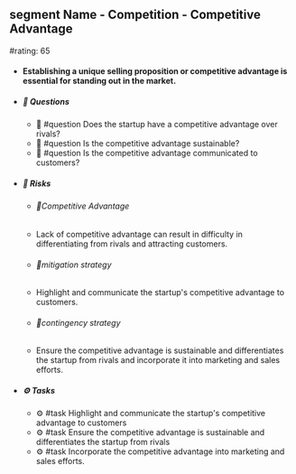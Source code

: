 ## segment Name - Competition - Competitive Advantage
#rating: 65
- #### Establishing a unique selling proposition or competitive advantage is essential for standing out in the market.
- ##### 💭 Questions
  - 💭 #question Does the startup have a competitive advantage over rivals?
  - 💭 #question Is the competitive advantage sustainable?
  - 💭 #question Is the competitive advantage communicated to customers?
- ##### 🚨 Risks
  - ###### 🚨Competitive Advantage
  - Lack of competitive advantage can result in difficulty in differentiating from rivals and attracting customers.
  - ###### 🚨mitigation strategy
  - Highlight and communicate the startup's competitive advantage to customers.
  - ###### 🚨contingency strategy
  - Ensure the competitive advantage is sustainable and differentiates the startup from rivals and incorporate it into marketing and sales efforts.
- ##### ⚙️ Tasks
  - ⚙️ #task Highlight and communicate the startup's competitive advantage to customers
  - ⚙️ #task  Ensure the competitive advantage is sustainable and differentiates the startup from rivals
  - ⚙️ #task  Incorporate the competitive advantage into marketing and sales efforts.


